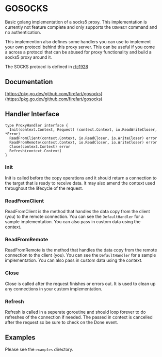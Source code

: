 # GOSOCKS

Basic golang implementation of a socks5 proxy. This implementation is currently not feature complete and only supports the `CONNECT` command and no authentication.

This implemention also defines some handlers you can use to implement your own protocol behind this proxy server. This can be useful if you come a across a protocol that can be abused for proxy functionality and build a socks5 proxy around it.

The SOCKS protocol is defined in [rfc1928](https://tools.ietf.org/html/rfc1928)

## Documentation

[https://pkg.go.dev/github.com/firefart/gosocks](https://pkg.go.dev/github.com/firefart/gosocks)

## Handler Interface

```golang
type ProxyHandler interface {
  Init(context.Context, Request) (context.Context, io.ReadWriteCloser, *Error)
  ReadFromClient(context.Context, io.ReadCloser, io.WriteCloser) error
  ReadFromRemote(context.Context, io.ReadCloser, io.WriteCloser) error
  Close(context.Context) error
  Refresh(context.Context)
}
```

### Init

Init is called before the copy operations and it should return a connection to the target that is ready to receive data. It may also amend the context used throughout the lifecycle of the request.

### ReadFromClient

ReadFromClient is the method that handles the data copy from the client (you) to the remote connection. You can see the `DefaultHandler` for a sample implementation. You can also pass in custom data using the context.

### ReadFromRemote

ReadFromRemote is the method that handles the data copy from the remote connection to the client (you). You can see the `DefaultHandler` for a sample implementation. You can also pass in custom data using the context.

### Close

Close is called after the request finishes or errors out. It is used to clean up any connections in your custom implementation.

### Refresh

Refresh is called in a seperate goroutine and should loop forever to do refreshes of the connection if needed. The passed in context is cancelled after the request so be sure to check on the Done event.

## Examples

Please see the `examples` directory.
